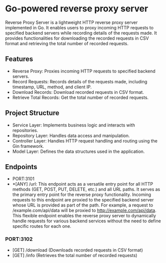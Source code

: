# Go-powered reverse proxy server
Reverse Proxy Server is a lightweight HTTP reverse proxy server implemented in Go. It enables users to proxy incoming HTTP requests to specified backend servers while recording details of the requests made. It provides functionalities for downloading the recorded requests in CSV format and retrieving the total number of recorded requests.

## Features
- Reverse Proxy: Proxies incoming HTTP requests to specified backend servers.
- Record Requests: Records details of the requests made, including timestamp, URL, method, and client IP.
- Download Records: Download recorded requests in CSV format.
- Retrieve Total Records: Get the total number of recorded requests.

## Project Structure
- Service Layer: Implements business logic and interacts with repositories.
- Repository Layer: Handles data access and manipulation.
- Controller Layer: Handles HTTP request handling and routing using the Gin framework.
- Model Layer: Defines the data structures used in the application.

## Endpoints
- PORT:3101
- *[ANY] /url: This endpoint acts as a versatile entry point for all HTTP methods (GET, POST, PUT, DELETE, etc.) and all URL paths. It serves as the primary entry point for the reverse proxy functionality. Incoming requests to this endpoint are proxied to the specified backend server whose URL is provided as part of the path. For example, a request to /example.com/api/data will be proxied to http://example.com/api/data. This flexible endpoint enables the reverse proxy server to dynamically handle requests for various backend services without the need to define specific routes for each one.
### PORT:3102
- [GET] /download  (Downloads recorded requests in CSV format)
- [GET] /info (Retrieves the total number of recorded requests)
